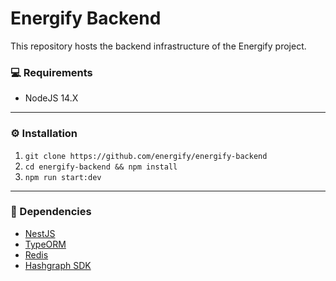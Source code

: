 # Energify Backend

This repository hosts the backend infrastructure of the Energify project.



### 💻 Requirements

- NodeJS 14.X

-------

### ⚙️ Installation

1. `git clone https://github.com/energify/energify-backend`
2. `cd energify-backend && npm install`
3. `npm run start:dev`

-----

### 🔗 Dependencies

- <a href="https://nestjs.com/" target="_blank">NestJS</a>
- <a href="https://www.npmjs.com/package/typeorm" target="_blank">TypeORM</a>
- <a href="https://www.npmjs.com/package/redis" target="_blank">Redis</a>
- <a href="https://www.npmjs.com/package/@hashgraph/sdk" target="_blank">Hashgraph SDK</a>




